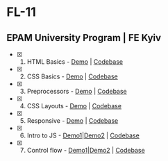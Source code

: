 # FL-11

## EPAM University Program | FE Kyiv

- [x] 1. HTML Basics - [Demo](https://romanovaleksander.github.io/FL-11/FL11_HW1/homework/) | [Codebase](https://github.com/RomanovAleksander/FL-11/blob/master/FL11_HW1/homework/index.html)
- [x] 2. CSS Basics - [Demo](https://romanovaleksander.github.io/FL-11/FL11_HW2/homework/) | [Codebase](https://github.com/RomanovAleksander/FL-11/blob/master/FL11_HW2/homework/css/style.css)
- [x] 3. Preprocessors - [Demo](https://romanovaleksander.github.io/FL-11/FL11_HW3/homework/) | [Codebase](https://github.com/RomanovAleksander/FL-11/blob/master/FL11_HW3/homework/scss/)
- [x] 4. CSS Layouts - [Demo](https://romanovaleksander.github.io/FL-11/FL11_HW4/homework/) | [Codebase](https://github.com/RomanovAleksander/FL-11/blob/master/FL11_HW4/homework/)
- [x] 5. Responsive - [Demo](https://romanovaleksander.github.io/FL-11/FL11_HW5/homework/) | [Codebase](https://github.com/RomanovAleksander/FL-11/blob/master/FL11_HW5/homework/)
- [x] 6. Intro to JS - [Demo1](https://romanovaleksander.github.io/FL-11/FL11_HW6/homework/task1.html)|[Demo2](https://romanovaleksander.github.io/FL-11/FL11_HW6/homework/task2.html) | [Codebase](https://github.com/RomanovAleksander/FL-11/blob/master/FL11_HW6/homework/)
- [x] 7. Control flow - [Demo1](https://romanovaleksander.github.io/FL-11/FL11_HW7/homework/src/task1.html)|[Demo2](https://romanovaleksander.github.io/FL-11/FL11_HW6/homework/src/task2.html) | [Codebase](https://github.com/RomanovAleksander/FL-11/blob/master/FL11_HW7/homework/src/)
